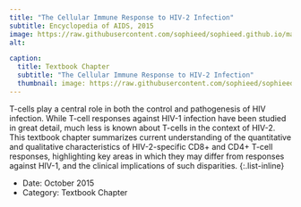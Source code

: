 ```yaml
---
title: "The Cellular Immune Response to HIV-2 Infection"
subtitle: Encyclopedia of AIDS, 2015
image: https://raw.githubusercontent.com/sophieed/sophieed.github.io/master/assets/img/portfolio/encyclopedia.png
alt: 

caption:
  title: Textbook Chapter
  subtitle: "The Cellular Immune Response to HIV-2 Infection"
  thumbnail: image: https://raw.githubusercontent.com/sophieed/sophieed.github.io/master/assets/img/portfolio/encyclopeda-thumbnail.png
---
```

T-cells play a central role in both the control and pathogenesis of HIV infection. While T-cell responses against HIV-1 infection have been studied in great detail, 
much less is known about T-cells in the context of HIV-2. This textbook chapter summarizes current understanding of the quantitative and qualitative characteristics 
of HIV-2-specific CD8+ and CD4+ T-cell responses, highlighting key areas in which they may differ from responses against HIV-1, and the clinical implications of such 
disparities.
{:.list-inline}
- Date: October 2015
- Category: Textbook Chapter

